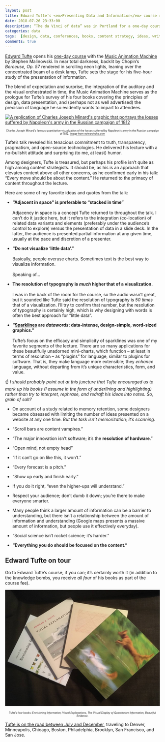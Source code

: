 ```yaml
---
layout: post
title: Edward Tufte’s <em>Presenting Data and Information</em> course recap
date: 2018-07-26 23:33:00
description: “The da Vinci of data” was in Portland for a one-day course on data visualization, cartography, statistics, presentations, and more. I had high expectations; Tufte surpassed them.
categories: data
tags:  [design, data, conferences, books, content strategy, ideas, writing]
comments: true
---
```


[Edward Tufte](https://www.edwardtufte.com/tufte/) opens his [one-day course](https://www.edwardtufte.com/tufte/courses) with the [Music Animation Machine](https://www.edwardtufte.com/bboard/q-and-a-fetch-msg?msg_id=00005y/#bboard_content) by Stephen Malinowski. In near total darkness, backlit by Chopin’s _Berceuse, Op. 57_ rendered in scrolling neon lights, leaning over the concentrated beam of a desk lamp, Tufte sets the stage for his five-hour study of the presentation of information. 

The blend of expectation and surprise, the integration of the auditory and the visual orchestrated in time, the Music Animation Machine serves as the prologue for Tufte’s survey of his four books covering the principles of design, data presentation, and (perhaps not as well advertised) the precision of language he so evidently wants to impart to attendees.

[![A replication of Charles Joseph Minard's graphic that portrays the losses suffered by Napoleon's army in the Russian campaign of 1812](https://www.edwardtufte.com/tufte/graphics/poster_OrigMinard.gif)](https://www.edwardtufte.com/tufte/posters)

<p style="font-size: .6em; text-align: center;">Charles Joseph Minard’s famous quantitative visualization of the losses suffered by Napoleon's army in the Russian campaign of 1812. <a href="https://www.edwardtufte.com/tufte/posters">Image from edwardtufte.com</a></p>

Tufte’s talk revealed his tenacious commitment to truth, transparency, pragmatism, and open-source technologies. He delivered his lecture with a no-bullshit attitude and surprising (to me, at least) humor.

Among designers, Tufte is treasured, but perhaps his profile isn’t quite as high among content strategists. It should be, as his is an approach that elevates content above all other concerns, as he confirmed early in his talk: “Every move should be about the content.” He returned to the primacy of content throughout the lecture.

Here are some of my favorite ideas and quotes from the talk:

- **“Adjacent in space” is preferable to “stacked in time”**
<br><br>
Adjacency in space is a concept Tufte returned to throughout the talk. I can’t do it justice here, but it refers to the integration (co-location) of related data variants and elements (preferably under the audience’s control to explore) versus the presentation of data in a slide deck. In the latter, the audience is presented partial information at any given time, usually at the pace and discretion of a presenter.

- **“Do not visualize ‘little data’.”**
<br><br>
Basically, people overuse charts. Sometimes text is the best way to visualize information.
<br><br>
Speaking of...

- **The resolution of typography is _much_ higher that of a visualization.**
<br><br>
I was in the back of the room for the course, so the audio wasn’t great, but it sounded like Tufte said the resolution of typography is _50 times_ that of a visualization. I’ll try to confirm that number, but the resolution of typography is certainly high, which is why designing with words is often the best approach for “little data”.

- **“[Sparklines](https://en.wikipedia.org/wiki/Sparkline) are _datawords_: data-intense, design-simple, word-sized graphics.”**
<br><br>
Tufte’s focus on the efficacy and simplicity of sparklines was one of my favorite segments of the lecture. There are so many applications for these beautifully unadorned mini-charts, which function – at least in terms of resolution – as “plugins” for language, similar to plugins for software. That is, they make language more extensible; they _enhance_ language, without departing from it’s unique characteristics, form, and value.

☝️ _I should probably point out at this juncture that Tufte encouraged us to mark up his books (I assume in the form of underlining and highlighting) rather than try to interpret, rephrase, and redraft his ideas into notes. So, grain of salt?_

-  On account of a study related to memory retention, some designers became obsessed with limiting the number of ideas presented on a website at any one time. _But the task isn’t memorization; it’s scanning._

- “Scroll bars are content vampires.”

- “The major innovation isn’t software; it’s the **resolution of hardware**.”

- “Open mind, not empty head”

- “If it can’t go on like this, it won’t.”

- “Every forecast is a pitch.”

- “Show up early and finish early.”

- If you do it right, “even the higher-ups will understand.”

- Respect your audience; don’t dumb it down; you’re there to make everyone smarter.

- Many people think a larger amount of information can be a barrier to understanding, but there isn’t a relationship between the amount of information and understanding (Google maps presents a massive amount of information, but people use it effectively everyday).

- “Social science isn’t rocket science; it’s harder.”

- **“Everything you do should be focused on the content.”**

## Edward Tufte on tour

Go to Edward Tufte’s course, if you can; it’s certainly worth it (in addition to the knowledge bombs, you receive _all four_ of his books as part of the course fee).

![Edward Tufte books, Beautiful Evidence, Visual Explanations, Envisioning Information, The Visual Display of Quantitative Information](/assets/images/tufte.jpg)

<p style="font-size: .6em; text-align: center;">Tufte’s four books: <em>Envisioning Information, Visual Explanations, The Visual Display of Quantitative Information, Beautiful Evidence.</em></p>

[Tufte is on the road between July and December](https://www.edwardtufte.com/tufte/courses), traveling to Denver, Minneapolis, Chicago, Boston, Philadelphia, Brooklyn, San Francisco, and San Jose.

